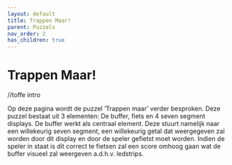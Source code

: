 ```yaml
---
layout: default
title: Trappen Maar!
parent: Puzzels
nav_order: 2
has_children: true
---
```


# Trappen Maar! 
//toffe intro

Op deze pagina wordt de puzzel ’Trappen maar’ verder besproken. Deze puzzel bestaat uit 3 elementen: De
buffer, fiets en 4 seven segment displays.
De buffer werkt als centraal element. Deze stuurt namelijk naar een willekeurig seven segment, een willekeurig
getal dat weergegeven zal worden door dit display en door de speler gefietst moet worden. Indien de speler in
staat is dit correct te fietsen zal een score omhoog gaan wat de buffer visueel zal weergeven a.d.h.v. ledstrips.
